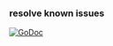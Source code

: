 ### resolve known issues
[![GoDoc](http://godoc.org/github.com/robfig/cron?status.png)](http://godoc.org/github.com/robfig/cron)
